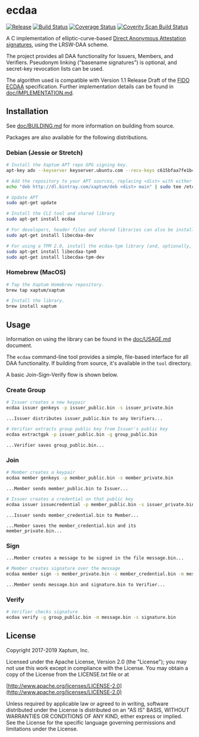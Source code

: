 # ecdaa

[![Release](https://img.shields.io/github/release/xaptum/ecdaa.svg)](https://github.com/xaptum/ecdaa/releases)
[![Build Status](https://travis-ci.org/xaptum/ecdaa.svg?branch=master)](https://travis-ci.org/xaptum/ecdaa)
[![Coverage Status](https://coveralls.io/repos/github/xaptum/ecdaa/badge.svg?branch=master)](https://coveralls.io/github/xaptum/ecdaa?branch=master)
[![Coverity Scan Build Status](https://scan.coverity.com/projects/13775/badge.svg)](https://scan.coverity.com/projects/xaptum-ecdaa)

A C implementation of elliptic-curve-based [Direct Anonymous Attestation signatures](https://en.wikipedia.org/wiki/Direct_Anonymous_Attestation),
using the LRSW-DAA scheme.

The project provides all DAA functionality for Issuers, Members, and Verifiers.
Pseudonym linking ("basename signatures") is optional, and secret-key revocation lists can be used.

The algorithm used is compatible with Version 1.1 Release Draft of the
[FIDO ECDAA](https://fidoalliance.org/specs/fido-uaf-v1.1-id-20170202/fido-ecdaa-algorithm-v1.1-id-20170202.html)
specification.
Further implementation details can be found in [doc/IMPLEMENTATION.md](doc/IMPLEMENTATION.md).

## Installation

See [doc/BUILDING.md](doc/BUILDING.md) for more information on building from source.

Packages are also available for the following distributions.

### Debian (Jessie or Stretch)

``` bash
# Install the Xaptum APT repo GPG signing key.
apt-key adv --keyserver keyserver.ubuntu.com --recv-keys c615bfaa7fe1b4ca

# Add the repository to your APT sources, replacing <dist> with either jessie or stretch.
echo "deb http://dl.bintray.com/xaptum/deb <dist> main" | sudo tee /etc/apt/sources.list.d/xaptum.list

# Update APT
sudo apt-get update

# Install the CLI tool and shared library
sudo apt-get install ecdaa

# For developers, header files and shared libraries can also be installed
sudo apt-get install libecdaa-dev

# For using a TPM 2.0, install the ecdaa-tpm library (and, optionally, development package)
sudo apt-get install libecdaa-tpm0
sudo apt-get install libecdaa-tpm-dev

```

### Homebrew (MacOS)

``` bash
# Tap the Xaptum Homebrew repository.
brew tap xaptum/xaptum

# Install the library.
brew install xaptum
```

## Usage

Information on using the library can be found in the [doc/USAGE.md](doc/USAGE.md) document.

The `ecdaa` command-line tool provides a simple, file-based interface for all DAA functionality.
If building from source, it's available in the `tool` directory.

A basic Join-Sign-Verify flow is shown below.

### Create Group

```bash
# Issuer creates a new keypair
ecdaa issuer genkeys -p issuer_public.bin -s issuer_private.bin
```

`...Issuer distributes issuer_public.bin to any Verifiers...`

```bash
# Verifier extracts group public key from Issuer's public key
ecdaa extractgpk -p issuer_public.bin -g group_public.bin
```

`...Verifier saves group_public.bin...`

### Join

```bash
# Member creates a keypair
ecdaa member genkeys -p member_public.bin -s member_private.bin
```

`...Member sends member_public.bin to Issuer...`

```bash
# Issuer creates a credential on that public key
ecdaa issuer issuecredential -p member_public.bin -s issuer_private.bin -c member_credential.bin
```

`...Issuer sends member_credential.bin to Member...`

`...Member saves the member_credential.bin and its member_private.bin...`

### Sign

`...Member creates a message to be signed in the file message.bin...`

```bash
# Member creates signature over the message
ecdaa member sign -s member_private.bin -c member_credential.bin -m message.bin -g signature.bin
```

`...Member sends message.bin and signature.bin to Verifier...`

### Verify 

```bash
# Verifier checks signature
ecdaa verify -g group_public.bin -m message.bin -s signature.bin
```

## License
Copyright 2017-2019 Xaptum, Inc.

Licensed under the Apache License, Version 2.0 (the "License"); you may not
use this work except in compliance with the License. You may obtain a copy of
the License from the LICENSE.txt file or at

[http://www.apache.org/licenses/LICENSE-2.0](http://www.apache.org/licenses/LICENSE-2.0)

Unless required by applicable law or agreed to in writing, software
distributed under the License is distributed on an "AS IS" BASIS, WITHOUT
WARRANTIES OR CONDITIONS OF ANY KIND, either express or implied. See the
License for the specific language governing permissions and limitations under
the License.
